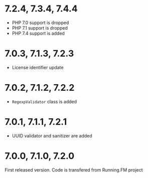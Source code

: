 7.2.4, 7.3.4, 7.4.4
===================
* PHP 7.0 support is dropped
* PHP 7.1 support is dropped
* PHP 7.4 support is added

7.0.3, 7.1.3, 7.2.3
===================
* License identifier update

7.0.2, 7.1.2, 7.2.2
===================
* `RegexpValidator` class is added

7.0.1, 7.1.1, 7.2.1
===================
* UUID validator and sanitizer are added

7.0.0, 7.1.0, 7.2.0
===================
First released version. Code is transfered from Running.FM project